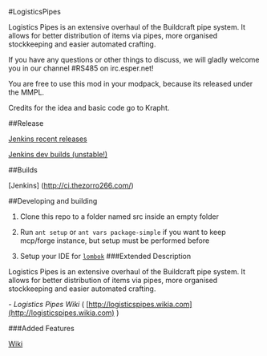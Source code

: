 #LogisticsPipes

Logistics Pipes is an extensive overhaul of the Buildcraft pipe system. It allows for better distribution of items via pipes, more organised stockkeeping and easier automated crafting.

If you have any questions or other things to discuss, we will gladly welcome you in our channel #RS485 on irc.esper.net!

You are free to use this mod in your modpack, because its released under the MMPL.

Credits for the idea and basic code go to Krapht.

##Release

[Jenkins recent releases](http://ci.thezorro266.com/job/LogisticsPipes/)

[Jenkins dev builds (unstable!)](http://ci.thezorro266.com/job/LogisticsPipes-dev/)

##Builds

[Jenkins] (http://ci.thezorro266.com/)

##Developing and building

1. Clone this repo to a folder named src inside an empty folder

2. Run `ant setup` or `ant vars package-simple` if you want to keep mcp/forge instance, but setup must be performed before

3. Setup your IDE for [`lombok`](http://projectlombok.org/download.html)
###Extended Description

Logistics Pipes is an extensive overhaul of the Buildcraft pipe system. It allows for better distribution of items via pipes, more organised stockkeeping and easier automated crafting.

\- *Logistics Pipes Wiki* ( [http://logisticspipes.wikia.com](http://logisticspipes.wikia.com) )

###Added Features

[Wiki](https://github.com/RS485/LogisticsPipes/wiki/Added-Features)
